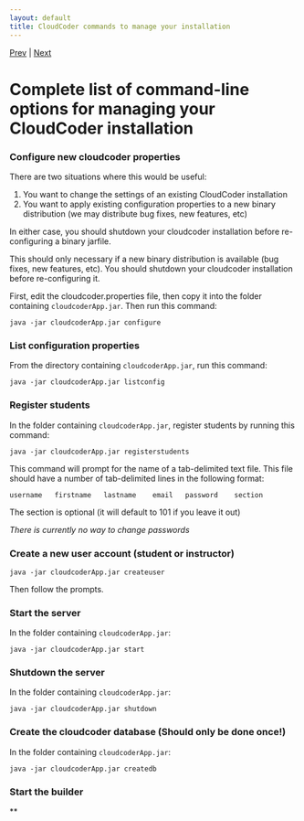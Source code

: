 ```yaml
---
layout: default
title: CloudCoder commands to manage your installation
---
```

[Prev](builder.html) | [Next](update.html)

# Complete list of command-line options for managing your CloudCoder installation

### Configure new cloudcoder properties

There are two situations where this would be useful:

1.  You want to change the settings of an existing CloudCoder
installation
2.  You want to apply existing configuration properties to a new
binary distribution (we may distribute bug fixes, new features, etc)

In either case, you should shutdown your cloudcoder installation
before re-configuring a binary jarfile.

This should only necessary if a new binary distribution is available
(bug fixes, new features, etc).  You should shutdown your cloudcoder
installation before re-configuring it.

First, edit the cloudcoder.properties file, then copy it into the folder containing `cloudcoderApp.jar`.  Then run this command:

	java -jar cloudcoderApp.jar configure

### List configuration properties

From the directory containing `cloudcoderApp.jar`, run this command:

	java -jar cloudcoderApp.jar listconfig

### Register students

In the folder containing `cloudcoderApp.jar`, register students by running this command:

	java -jar cloudcoderApp.jar registerstudents

This command will prompt for the name of a tab-delimited text file.  This file should have a number of tab-delimited lines in the following format:

`username	firstname	lastname	email	password	section`

The section is optional (it will default to 101 if you leave it out)

*There is currently no way to change passwords*

### Create a new user account (student or instructor)

	java -jar cloudcoderApp.jar createuser

Then follow the prompts.

### Start the server

In the folder containing `cloudcoderApp.jar`:

	java -jar cloudcoderApp.jar start

### Shutdown the server

In the folder containing `cloudcoderApp.jar`:

	java -jar cloudcoderApp.jar shutdown

### Create the cloudcoder database (Should only be done once!)

In the folder containing `cloudcoderApp.jar`:

	java -jar cloudcoderApp.jar createdb

### Start the builder

**
